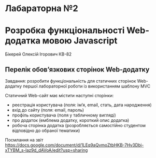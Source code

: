 # Лабараторна №2
# Розробка функціональності Web-додатка мовою Javascript
Бікерей Олексій Ігорович КВ-82

## Перелік обов’язкових сторінок Web-додатку

Завдання: розробити функціональність для статичних сторінок Web-додатку першої лабораторної роботи із використанням шаблону MVC

Статичний Web-сайт має містити наступні сторінки:
- реєстрація користувача (поля: ім’я, email, стать, дата народження)
- вхід до сайту (поля: email, пароль)
- профіль користувача (поля у табличному вигляді)
- про додаток (емблема додатку, короткий опис додатка)
- робоча сторінка додатка (розробляється самостійно студентом відповідно до обраної тематики)

Посмлання на звіт https://docs.google.com/document/d/1LEq9aQvmoZtbHKB-7Hv3Dbj-xTYBM_s-laz9d_dAVoA/edit?usp=sharing
